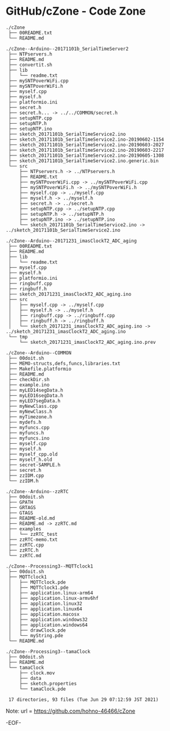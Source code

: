 # GitHub/cZone -  Code Zone

    ./cZone
     ├── 00README.txt
     └── README.md

    ./cZone--Arduino--20171101b_SerialTimeServer2
     ├── NTPservers.h
     ├── README.md
     ├── convertit.sh
     ├── lib
     │   └── readme.txt
     ├── mySNTPoverWiFi.cpp
     ├── mySNTPoverWiFi.h
     ├── myself.cpp
     ├── myself.h
     ├── platformio.ini
     ├── secret.h
     ├── secret.h... -> ../../COMMON/secret.h
     ├── setupNTP.cpp
     ├── setupNTP.h
     ├── setupNTP.ino
     ├── sketch_20171101b_SerialTimeService2.ino
     ├── sketch_20171101b_SerialTimeService2.ino-20190602-1154
     ├── sketch_20171101b_SerialTimeService2.ino-20190603-2027
     ├── sketch_20171101b_SerialTimeService2.ino-20190603-2217
     ├── sketch_20171101b_SerialTimeService2.ino-20190605-1308
     ├── sketch_20171101b_SerialTimeService2.ino.generic.bin
     └── src
         ├── NTPservers.h -> ../NTPservers.h
         ├── README.txt
         ├── mySNTPoverWiFi.cpp -> ../mySNTPoverWiFi.cpp
         ├── mySNTPoverWiFi.h -> ../mySNTPoverWiFi.h
         ├── myself.cpp -> ../myself.cpp
         ├── myself.h -> ../myself.h
         ├── secret.h -> ../secret.h
         ├── setupNTP.cpp -> ../setupNTP.cpp
         ├── setupNTP.h -> ../setupNTP.h
         ├── setupNTP.ino -> ../setupNTP.ino
         └── sketch_20171101b_SerialTimeService2.ino -> ../sketch_20171101b_SerialTimeService2.ino

    ./cZone--Arduino--20171231_imasClockT2_ADC_aging
     ├── 00README.txt
     ├── README.md
     ├── lib
     │   └── readme.txt
     ├── myself.cpp
     ├── myself.h
     ├── platformio.ini
     ├── ringbuff.cpp
     ├── ringbuff.h
     ├── sketch_20171231_imasClockT2_ADC_aging.ino
     ├── src
     │   ├── myself.cpp -> ../myself.cpp
     │   ├── myself.h -> ../myself.h
     │   ├── ringbuff.cpp -> ../ringbuff.cpp
     │   ├── ringbuff.h -> ../ringbuff.h
     │   └── sketch_20171231_imasClockT2_ADC_aging.ino -> ../sketch_20171231_imasClockT2_ADC_aging.ino
     └── tmp
         └── sketch_20171231_imasClockT2_ADC_aging.ino.prev

    ./cZone--Arduino--COMMON
     ├── 00doit.sh
     ├── MEMO-structs,defs,funcs,libraries.txt
     ├── Makefile.platformio
     ├── README.md
     ├── checkDir.sh
     ├── example.ino
     ├── myLED14segData.h
     ├── myLED16segData.h
     ├── myLED7segData.h
     ├── myNewClass.cpp
     ├── myNewClass.h
     ├── myTimezone.h
     ├── mydefs.h
     ├── myfuncs.cpp
     ├── myfuncs.h
     ├── myfuncs.ino
     ├── myself.cpp
     ├── myself.h
     ├── myself_cpp.old
     ├── myself_h.old
     ├── secret-SAMPLE.h
     ├── secret.h
     ├── zzIDM.cpp
     └── zzIDM.h

    ./cZone--Arduino--zzRTC
     ├── 00doit.sh
     ├── GPATH
     ├── GRTAGS
     ├── GTAGS
     ├── README-old.md
     ├── README.md -> zzRTC.md
     ├── examples
     │   └── zzRTC_test
     ├── zzRTC-memo.txt
     ├── zzRTC.cpp
     ├── zzRTC.h
     └── zzRTC.md

    ./cZone--Processing3--MQTTclock1
     ├── 00doit.sh
     ├── MQTTclock1
     │   ├── MQTTclock.pde
     │   ├── MQTTclock1.pde
     │   ├── application.linux-arm64
     │   ├── application.linux-armv6hf
     │   ├── application.linux32
     │   ├── application.linux64
     │   ├── application.macosx
     │   ├── application.windows32
     │   ├── application.windows64
     │   ├── drawClock.pde
     │   └── myString.pde
     └── README.md

    ./cZone--Processing3--tamaClock
     ├── 00doit.sh
     ├── README.md
     └── tamaClock
         ├── clock.mov
         ├── data
         ├── sketch.properties
         └── tamaClock.pde
     
     17 directories, 93 files (Tue Jun 29 07:12:59 JST 2021)

<!---

## Overview

cZone中のフォルダ/ファイルについての一般的な情報提供する．

Providing general information for the files and folders in the "cZone".

## Description

See 00README.txt

## Requirement

none.

## Usage

none.

## Installation

none.

## References

none.

## Licence

undefined.

## Author

[hohno-46466](https://github.com/hohno-46466) (@hohno_at_kuimc)

# See Also

See also 00README.txt, if prepared.

Wed Aug 21 23:19:59 JST 2019
Wed Jun 23 22:58:56 JST 2021

-->


Note: 	url = https://github.com/hohno-46466/cZone

-EOF-
